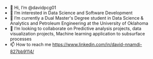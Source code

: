 - 👋 Hi, I’m @davidpcg01
- 👀 I’m interested in Data Science and Software Development
- 🌱 I’m currently a Dual Master's Degree student in Data Science & Analytics and Petroleum Engineering at the University of Oklahoma
- 💞️ I’m looking to collaborate on Predictive analysis projects, data visualization projects, Machine learning application to subsurface processes
- 📫 How to reach me https://www.linkedin.com/in/david-nnamdi-827bb9114/

<!---
davidpcg01/davidpcg01 is a ✨ special ✨ repository because its `README.md` (this file) appears on your GitHub profile.
You can click the Preview link to take a look at your changes.
--->
